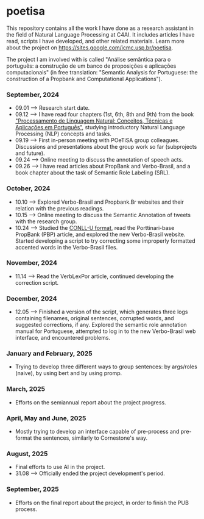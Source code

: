 # poetisa
This repository contains all the work I have done as a research assistant in the field of Natural Language Processing at C4AI. It includes articles I have read, scripts I have developed, and other related materials. Learn more about the project on https://sites.google.com/icmc.usp.br/poetisa. 

The project I am involved with is called "Análise semântica para o português: a construção de um banco de proposições e aplicações computacionais" (in free translation: "Semantic Analysis for Portuguese: the construction of a Propbank and Computational Applications").

### September, 2024
- 09.01 --> Research start date.
- 09.12 --> I have read four chapters (1st, 6th, 8th and 9th) from the book ["Processamento de Linguagem Natural: Conceitos, Técnicas e Aplicações em Português"](https://brasileiraspln.com/livro-pln/2a-edicao/), studying introductory Natural Language Processing (NLP) concepts and tasks.
- 09.19 --> First in-person meeting with POeTiSA group colleagues. Discussions and presentations about the group work so far (subprojects and future).
- 09.24 --> Online meeting to discuss the annotation of speech acts.
- 09.26 --> I have read articles about PropBank and Verbo-Brasil, and a book chapter about the task of Semantic Role Labeling (SRL).

### October, 2024
- 10.10 --> Explored Verbo-Brasil and Propbank.Br websites and their relation with the previous readings.
- 10.15 --> Online meeting to discuss the Semantic Annotation of tweets with the research group.
- 10.24 --> Studied the [CONLL-U format](https://universaldependencies.org/format.html), read the Porttinari-base PropBank  (PBP) article, and explored the new Verbo-Brasil website. Started developing a script to try correcting some improperly formatted accented words in the Verbo-Brasil files.

### November, 2024
- 11.14 --> Read the VerbLexPor article, continued developing the correction script.

### December, 2024
- 12.05 --> Finished a version of the script, which generates three logs containing filenames, original sentences, corrupted words, and suggested corrections, if any. Explored the semantic role annotation manual for Portuguese, attempted to log in to the new Verbo-Brasil web interface, and encountered problems.

### January and February, 2025
- Trying to develop three different ways to group sentences: by args/roles (naive), by using bert and by using promp.

### March, 2025
- Efforts on the semiannual report about the project progress.

### April, May and June, 2025
- Mostly trying to develop an interface capable of pre-process and pre-format the sentences, similarly to Cornestone's way.

### August, 2025
- Final efforts to use AI in the project.
- 31.08 --> Officially ended the project development's period.

### September, 2025
- Efforts on the final report about the project, in order to finish the PUB process.
